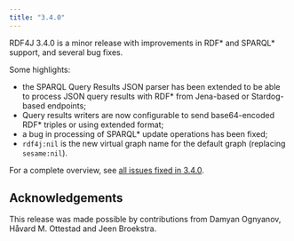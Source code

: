 ```yaml
---
title: "3.4.0"
---
```

RDF4J 3.4.0 is a minor release with improvements in RDF\* and SPARQL\* support, and several bug fixes.

Some highlights:

- the SPARQL Query Results JSON parser has been extended to be able to process JSON query results with RDF\* from Jena-based or Stardog-based endpoints;
- Query results writers are now configurable to send base64-encoded RDF\* triples or using extended format;
- a bug in processing of SPARQL\* update operations has been fixed;
- `rdf4j:nil` is the new virtual graph name for the default graph (replacing `sesame:nil`).

<!--more-->

For a complete overview, see [all issues fixed in 3.4.0](https://github.com/eclipse/rdf4j/milestone/55?closed=1).

## Acknowledgements

This release was made possible by contributions from Damyan Ognyanov, Håvard M. Ottestad and Jeen Broekstra.
